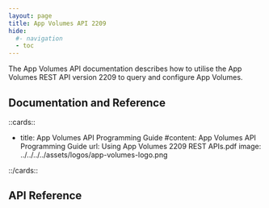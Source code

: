 ```yaml
---
layout: page
title: App Volumes API 2209
hide:
  #- navigation
  - toc
---
```


The App Volumes API documentation describes how to utilise the App Volumes REST API version 2209 to query and configure App Volumes.

## Documentation and Reference

::cards::

- title: App Volumes API Programming Guide
  #content: App Volumes API Programming Guide
  url: Using App Volumes 2209 REST APIs.pdf
  image: ../../../../assets/logos/app-volumes-logo.png

::/cards::

## API Reference

<swagger-ui src="swagger.json"/>

